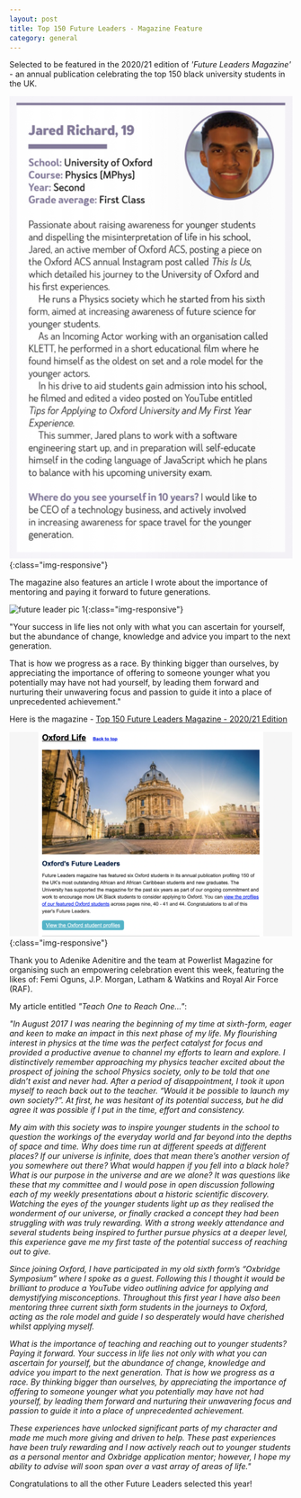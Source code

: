 ```yaml
---
layout: post
title: Top 150 Future Leaders - Magazine Feature
category: general
---
```


Selected to be featured in the 2020/21 edition of *'Future Leaders Magazine'* - an annual publication celebrating the top 150 black university students in the UK.

<!-- more -->

![future leader pic 1](/assets/images/future-leaders1.png){:class="img-responsive"}

The magazine also features an article I wrote about the importance of mentoring and paying it forward to future generations.

![future leader pic 1](/assets/images/future-leaders2.png){:class="img-responsive"}

"Your success in life lies not only with what you can ascertain for yourself, but the abundance of change, knowledge and advice you impart to the next generation.

That is how we progress as a race. By thinking bigger than ourselves, by appreciating the importance of offering to someone younger what you potentially may have not had yourself, by leading them forward and nurturing their unwavering focus and passion to guide it into a place of unprecedented achievement."

 Here is the magazine - <a href="https://www.flipsnack.com/FutureLeaders/future-leaders-2020-21.html" target="_blank">Top 150 Future Leaders Magazine - 2020/21 Edition</a>

 ![future leader pic 1](/assets/images/future-leaders-oxford.jpg){:class="img-responsive"}

 Thank you to Adenike Adenitire and the team at Powerlist Magazine for organising such an empowering celebration event this week, featuring the likes of: Femi Oguns, J.P. Morgan, Latham & Watkins and Royal Air Force (RAF).

 My article entitled *"Teach One to Reach One..."*:

*"In August 2017 I was nearing the beginning of my time at sixth-form, eager and keen to make an impact in this next phase of my life. My flourishing interest in physics at the time was the perfect catalyst for focus and provided a productive avenue to channel my efforts to learn and explore. I distinctively remember approaching my physics teacher excited about the prospect of joining the school Physics society, only to be told that one didn’t exist and never had. After a period of disappointment, I took it upon myself to reach back out to the teacher. “Would it be possible to launch my own society?”. At first, he was hesitant of its potential success, but he did agree it was possible if I put in the time, effort and consistency.*

*My aim with this society was to inspire younger students in the school to question the workings of the everyday world and far beyond into the depths of space and time. Why does time run at different speeds at different places? If our universe is infinite, does that mean there’s another version of you somewhere out there? What would happen if you fell into a black hole? What is our purpose in the universe and are we alone? It was questions like these that my committee and I would pose in open discussion following each of my weekly presentations about a historic scientific discovery. Watching the eyes of the younger students light up as they realised the wonderment of our universe, or finally cracked a concept they had been struggling with was truly rewarding. With a strong weekly attendance and several students being inspired to further pursue physics at a deeper level, this experience gave me my first taste of the potential success of reaching out to give.*

*Since joining Oxford, I have participated in my old sixth form’s “Oxbridge Symposium” where I spoke as a guest. Following this I thought it would be brilliant to produce a YouTube video outlining advice for applying and demystifying misconceptions. Throughout this first year I have also been mentoring three current sixth form students in the journeys to Oxford, acting as the role model and guide I so desperately would have cherished whilst applying myself.*

*What is the importance of teaching and reaching out to younger students? Paying it forward. Your success in life lies not only with what you can ascertain for yourself, but the abundance of change, knowledge and advice you impart to the next generation. That is how we progress as a race. By thinking bigger than ourselves, by appreciating the importance of offering to someone younger what you potentially may have not had yourself, by leading them forward and nurturing their unwavering focus and passion to guide it into a place of unprecedented achievement.*

*These experiences have unlocked significant parts of my character and made me much more giving and driven to help. These past experiences have been truly rewarding and I now actively reach out to younger students as a personal mentor and Oxbridge application mentor; however, I hope my ability to advise will soon span over a vast array of areas of life."*

Congratulations to all the other Future Leaders selected this year!